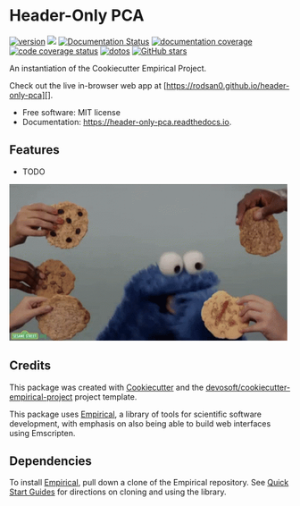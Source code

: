 
# Header-Only PCA


[![version](https://img.shields.io/endpoint?url=https%3A%2F%2Frodsan0.github.io%2Fheader-only-pca%2Fversion-badge.json)](https://github.com/rodsan0/header-only-pca/releases)
[![](https://img.shields.io/travis/rodsan0/header-only-pca.svg)](https://travis-ci.com/rodsan0/header-only-pca)
[![Documentation Status](https://readthedocs.org/projects/header-only-pca/badge/?version=latest)](https://header-only-pca.readthedocs.io/en/latest/?badge=latest)
[![documentation coverage](https://img.shields.io/endpoint?url=https%3A%2F%2Frodsan0.github.io%2Fheader-only-pca%2Fdocumentation-coverage-badge.json)](https://header-only-pca.readthedocs.io/en/latest/)
[![code coverage status](https://codecov.io/gh/rodsan0/header-only-pca/branch/master/graph/badge.svg)](https://codecov.io/gh/rodsan0/header-only-pca)
[![dotos](https://img.shields.io/endpoint?url=https%3A%2F%2Frodsan0.com%2Fheader-only-pca%2Fdoto-badge.json)](https://github.com/rodsan0/header-only-pca/search?q=todo+OR+fixme&type=)
[![GitHub stars](https://img.shields.io/github/stars/rodsan0/header-only-pca.svg?style=flat-square&logo=github&label=Stars&logoColor=white)](https://github.com/rodsan0/header-only-pca)

An instantiation of the Cookiecutter Empirical Project.

Check out the live in-browser web app at [https://rodsan0.github.io/header-only-pca][].


-   Free software: MIT license
-   Documentation: <https://header-only-pca.readthedocs.io>. 

## Features

-   TODO

![cookie monster example](docs/assets/cookie.gif)

## Credits

This package was created with [Cookiecutter][] and the [devosoft/cookiecutter-empirical-project][] project template.

This package uses [Empirical](https://github.com/devosoft/Empirical#readme), a library of tools for scientific software development, with emphasis on also being able to build web interfaces using Emscripten.

## Dependencies

To install [Empirical](https://github.com/devosoft/Empirical), pull down a clone of the Empirical repository.  See [Quick Start Guides](https://empirical.readthedocs.io/en/latest/QuickStartGuides) for directions on cloning and using the library.


  [https://rodsan0.github.io/header-only-pca]:
    https://rodsan0.github.io/header-only-pca
  [Cookiecutter]: https://github.com/audreyr/cookiecutter
  [devosoft/cookiecutter-empirical-project]: https://github.com/devosoft/cookiecutter-empirical-project
